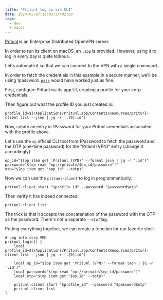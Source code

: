 ```yaml
---
title: "Pritunl log in via CLI"
date: 2024-05-07T16:03:27+02:00
tags:
  - dev
  - macos
---
```


[Pritunl](https://pritunl.com/) is an Enterprise Distributed OpenVPN server.

In order to run its client on macOS, an `.app` is provided. However, using it to
log in every day is quite tedious.

Let's automate it so that we can connect to the VPN with a single command.

<!--more-->

In order to fetch the credentials in this example in a secure manner, we'll be
using 1password. [`pass`](https://www.passwordstore.org/) would have worked just
as fine.

First, configure Pritunl via its app UI, creating a profile for your corp
credentials.

Then figure out what the profile ID you just created is:

```shell
profile_id=$(/Applications/Pritunl.app/Contents/Resources/pritunl-client list --json | jq -r '.[0].id')
```

Now, create an entry in 1Password for your Pritunl credentials associated with
the profile above.

Let's use the `op` official CLI tool from 1Password to fetch the password and
the OTP (one-time password) for the "Pritunl (VPN)" entry (change it
accordingly).

```shell
op_id="$(op item get 'Pritunl (VPN)' --format json | jq -r '.id')"
password="$(op read "op://private/$op_id/password")"
otp="$(op item get "$op_id" --totp)"
```

Now we can use the `pritunl-client` to log in programmatically:

```shell
pritunl-client start "$profile_id" --password "$password$otp"
```

Then verify it has indeed connected:

```shell
pritunl-client list
```

The trick is that it accepts the concatenation of the password with the OTP as
the password. There's not a separate `--otp` flag.

Putting everything together, we can create a function for our favorite shell:

```shell
# Log into corp VPN
pritunl_login() {
	local profile_id=$(/Applications/Pritunl.app/Contents/Resources/pritunl-client list --json | jq -r '.[0].id')

	local op_id="$(op item get 'Pritunl (VPN)' --format json | jq -r '.id')"
	local password="$(op read "op://private/$op_id/password")"
	local otp="$(op item get "$op_id" --totp)"

	pritunl-client start "$profile_id" --password "$password$otp"
	pritunl-client list
}
```
